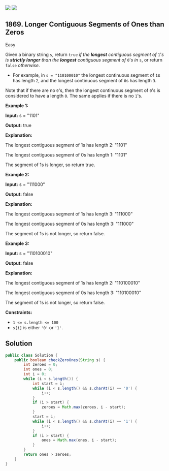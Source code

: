 [![](https://img.shields.io/github/stars/javadev/LeetCode-in-Java?label=Stars&style=flat-square)](https://github.com/javadev/LeetCode-in-Java)
[![](https://img.shields.io/github/forks/javadev/LeetCode-in-Java?label=Fork%20me%20on%20GitHub%20&style=flat-square)](https://github.com/javadev/LeetCode-in-Java/fork)

## 1869\. Longer Contiguous Segments of Ones than Zeros

Easy

Given a binary string `s`, return `true` _if the **longest** contiguous segment of_ `1`'_s is **strictly longer** than the **longest** contiguous segment of_ `0`'_s in_ `s`, or return `false` _otherwise_.

*   For example, in `s = "110100010"` the longest continuous segment of `1`s has length `2`, and the longest continuous segment of `0`s has length `3`.

Note that if there are no `0`'s, then the longest continuous segment of `0`'s is considered to have a length `0`. The same applies if there is no `1`'s.

**Example 1:**

**Input:** s = "1101"

**Output:** true

**Explanation:** 

The longest contiguous segment of 1s has length 2: "1101" 

The longest contiguous segment of 0s has length 1: "1101" 

The segment of 1s is longer, so return true.

**Example 2:**

**Input:** s = "111000"

**Output:** false

**Explanation:** 

The longest contiguous segment of 1s has length 3: "111000" 

The longest contiguous segment of 0s has length 3: "111000" 

The segment of 1s is not longer, so return false.

**Example 3:**

**Input:** s = "110100010"

**Output:** false

**Explanation:**

The longest contiguous segment of 1s has length 2: "110100010" 

The longest contiguous segment of 0s has length 3: "110100010" 

The segment of 1s is not longer, so return false.

**Constraints:**

*   `1 <= s.length <= 100`
*   `s[i]` is either `'0'` or `'1'`.

## Solution

```java
public class Solution {
    public boolean checkZeroOnes(String s) {
        int zeroes = 0;
        int ones = 0;
        int i = 0;
        while (i < s.length()) {
            int start = i;
            while (i < s.length() && s.charAt(i) == '0') {
                i++;
            }
            if (i > start) {
                zeroes = Math.max(zeroes, i - start);
            }
            start = i;
            while (i < s.length() && s.charAt(i) == '1') {
                i++;
            }
            if (i > start) {
                ones = Math.max(ones, i - start);
            }
        }
        return ones > zeroes;
    }
}
```